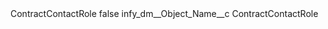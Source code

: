 <?xml version="1.0" encoding="UTF-8"?>
<CustomMetadata xmlns="http://soap.sforce.com/2006/04/metadata" xmlns:xsi="http://www.w3.org/2001/XMLSchema-instance" xmlns:xsd="http://www.w3.org/2001/XMLSchema">
    <label>ContractContactRole</label>
    <protected>false</protected>
    <values>
        <field>infy_dm__Object_Name__c</field>
        <value xsi:type="xsd:string">ContractContactRole</value>
    </values>
</CustomMetadata>
